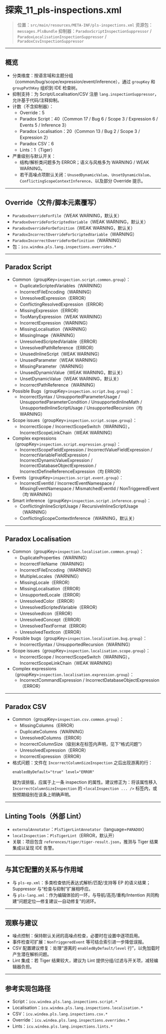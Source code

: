 # 探索_11_pls-inspections.xml

> 位置：`src/main/resources/META-INF/pls-inspections.xml`
> 资源包：`messages.PlsBundle`
> 抑制器：`ParadoxScriptInspectionSuppressor` / `ParadoxLocalisationInspectionSuppressor` / `ParadoxCsvInspectionSuppressor`

---

## 概览

- 分类维度：按语言域和主题分组（common/bug/scope/expression/event/inference），通过 `groupKey` 和 `groupPathKey` 组织到 IDE 检查树。
- 抑制支持：为 Script/Localisation/CSV 注册 `lang.inspectionSuppressor`，允许基于代码/注释抑制。
- 计数（不含抑制器）：
  - Override：5
  - Paradox Script：40（Common 17 / Bug 6 / Scope 3 / Expression 6 / Events 5 / Inference 3）
  - Paradox Localisation：20（Common 13 / Bug 2 / Scope 3 / Expression 2）
  - Paradox CSV：6
  - Lints：1（Tiger）
- 严重级别与默认开关：
  - 结构/解析类问题多为 ERROR；语义与风格多为 WARNING / WEAK WARNING。
  - 若干高噪点项默认关闭：`UnusedDynamicValue`、`UnsetDynamicValue`、`ConflictingScopeContextInference`、以及部分 Override 提示。

---

## Override（文件/脚本元素覆写）

- `ParadoxOverrideForFile`（WEAK WARNING，默认关）
- `ParadoxOverrideForScriptedVariable`（WEAK WARNING，默认关）
- `ParadoxOverrideForDefinition`（WEAK WARNING，默认关）
- `ParadoxIncorrectOverrideForScriptedVariable`（WARNING）
- `ParadoxIncorrectOverrideForDefinition`（WARNING）
- 包：`icu.windea.pls.lang.inspections.overrides.*`

---

## Paradox Script

- Common（groupKey=`inspection.script.common.group`）：
  - DuplicateScriptedVariables（WARNING）
  - IncorrectFileEncoding（WARNING）
  - UnresolvedExpression（ERROR）
  - ConflictingResolvedExpression（ERROR）
  - MissingExpression（ERROR）
  - TooManyExpression（WEAK WARNING）
  - IncorrectExpression（WARNING）
  - MissingLocalisation（WARNING）
  - MissingImage（WARNING）
  - UnresolvedScriptedVariable（ERROR）
  - UnresolvedPathReference（ERROR）
  - UnusedInlineScript（WEAK WARNING）
  - UnusedParameter（WEAK WARNING）
  - MissingParameter（WARNING）
  - UnusedDynamicValue（WEAK WARNING，默认关）
  - UnsetDynamicValue（WEAK WARNING，默认关）
  - IncorrectPathReference（WARNING）
- Possible Bugs（groupKey=`inspection.script.bug.group`）：
  - IncorrectSyntax / UnsupportedParameterUsage / UnsupportedParameterCondition / UnsupportedInlineMath / UnsupportedInlineScriptUsage / UnsupportedRecursion（均 WARNING）
- Scope issues（groupKey=`inspection.script.scope.group`）：
  - IncorrectScope / IncorrectScopeSwitch（WARNING），IncorrectScopeLinkChain（WEAK WARNING）
- Complex expressions（groupKey=`inspection.script.expression.group`）：
  - IncorrectScopeFieldExpression / IncorrectValueFieldExpression / IncorrectVariableFieldExpression / IncorrectDynamicValueExpression / IncorrectDatabaseObjectExpression / IncorrectDefineReferenceExpression（均 ERROR）
- Events（groupKey=`inspection.script.event.group`）：
  - IncorrectEventId / IncorrectEventNamespace / MissingEventNamespace / MismatchedEventId / NonTriggeredEvent（均 WARNING）
- Smart inference（groupKey=`inspection.script.inference.group`）：
  - ConflictingInlineScriptUsage / RecursiveInlineScriptUsage（WARNING）
  - ConflictingScopeContextInference（WARNING，默认关）

---

## Paradox Localisation

- Common（groupKey=`inspection.localisation.common.group`）：
  - DuplicateProperties（WARNING）
  - IncorrectFileName（WARNING）
  - IncorrectFileEncoding（WARNING）
  - MultipleLocales（WARNING）
  - MissingLocale（ERROR）
  - MissingLocalisation（ERROR）
  - UnsupportedLocale（ERROR）
  - UnresolvedColor（ERROR）
  - UnresolvedScriptedVariable（ERROR）
  - UnresolvedIcon（ERROR）
  - UnresolvedConcept（ERROR）
  - UnresolvedTextFormat（ERROR）
  - UnresolvedTextIcon（ERROR）
- Possible bugs（groupKey=`inspection.localisation.bug.group`）：
  - IncorrectSyntax / UnsupportedRecursion（WARNING）
- Scope issues（groupKey=`inspection.localisation.scope.group`）：
  - IncorrectScope / IncorrectScopeSwitch（WARNING），IncorrectScopeLinkChain（WEAK WARNING）
- Complex expressions（groupKey=`inspection.localisation.expression.group`）：
  - IncorrectCommandExpression / IncorrectDatabaseObjectExpression（ERROR）

---

## Paradox CSV

- Common（groupKey=`inspection.csv.common.group`）：
  - MissingColumns（ERROR）
  - DuplicateColumns（WARNING）
  - UnresolvedColumns（ERROR）
  - IncorrectColumnSize（级别未在标签内声明，见下“格式问题”）
  - UnresolvedExpression（ERROR）
  - IncorrectExpression（ERROR）
- 格式问题：文件在 `IncorrectColumnSizeInspection` 之后出现游离的行：
  ```xml
  enabledByDefault="true" level="ERROR"
  ```
  疑为误排版，应属于上一条 inspection 的属性。建议修正为：将该属性移入 `IncorrectColumnSizeInspection` 的 `<localInspection ... />` 标签内，或按预期级别在该条上明确声明。

---

## Linting Tools（外部 Lint）

- `externalAnnotator`：`PlsTigerLintAnnotator`（language=`PARADOX`）
- `localInspection`：`PlsTigerLint`（ERROR，默认开）
- 关联：项目包含 `references/tiger/tiger-result.json`，推测与 Tiger 结果集成以呈现 IDE 告警。

---

## 与其它配置的关系与作用域

- 与 `pls-ep.xml`：多类检查依托表达式解析/匹配/支持等 EP 的语义结果；Suppressor 与“检查与抑制”扩展相呼应。
- 与 `pls-lang.xml`：作为编辑体验的一环，与导航/高亮/重构/Intention 共同构建“问题定位—修复建议—自动修复”的闭环。

---

## 观察与建议

- 噪点控制：保持默认关闭的高噪点检查，必要时在设置中逐项启用。
- 事件检查可扩展：`NonTriggeredEvent` 等可结合索引进一步降低误报。
- CSV 配置建议修复：处理“游离的 `enabledByDefault/level` 行”，以免加载时产生潜在解析问题。
- Lint 集成：若 Tiger 结果较大，建议为 Lint 提供分组/过滤与开关项，减轻编辑器负担。

---

## 参考实现包路径

- Script：`icu.windea.pls.lang.inspections.script.*`
- Localisation：`icu.windea.pls.lang.inspections.localisation.*`
- CSV：`icu.windea.pls.lang.inspections.csv.*`
- Override：`icu.windea.pls.lang.inspections.overrides.*`
- Lints：`icu.windea.pls.lang.inspections.lints.*`
